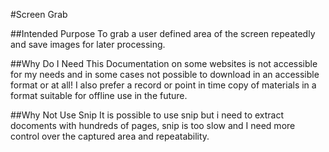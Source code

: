 #Screen Grab

##Intended Purpose
To grab a user defined area of the screen repeatedly and save images for later processing.

##Why Do I Need This
Documentation on some websites is not accessible for my needs and in some cases not possible to download in an accessible format or at all!
I also prefer a record or point in time copy of materials in a format suitable for offline use in the future.

##Why Not Use Snip
It is possible to use snip but i need to extract docoments with hundreds of pages, snip is too slow and I need more control over the captured area and repeatability.
